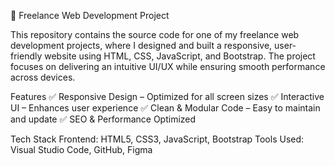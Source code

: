 🚀 Freelance Web Development Project

This repository contains the source code for one of my freelance web development projects, where I designed and built a responsive, user-friendly website using HTML, CSS, JavaScript, and Bootstrap. The project focuses on delivering an intuitive UI/UX while ensuring smooth performance across devices.

Features
✅ Responsive Design – Optimized for all screen sizes
✅ Interactive UI – Enhances user experience
✅ Clean & Modular Code – Easy to maintain and update
✅ SEO & Performance Optimized

Tech Stack
Frontend: HTML5, CSS3, JavaScript, Bootstrap
Tools Used: Visual Studio Code, GitHub, Figma
